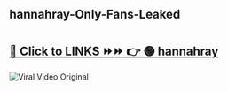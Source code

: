 
 ## hannahray-Only-Fans-Leaked

# <h2><a href="https://clipsfans.com/hannahray&ref=git">🔗 Click to LINKS ⏩⏩ 👉 🟢 hannahray </a></h2>

<a href="https://clipsfans.com/hannahray&ref=git" rel="nofollow" data-target="animated-image.originalLink"><img src="https://i.ibb.co.com/xMMVF88/686577567.gif" alt="Viral Video Original" style="max-width: 100%; display: inline-block;" data-target="animated-image.originalImage"></a>
